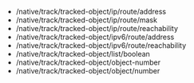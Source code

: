 - /native/track/tracked-object/ip/route/address
- /native/track/tracked-object/ip/route/mask
- /native/track/tracked-object/ip/route/reachability
- /native/track/tracked-object/ipv6/route/address
- /native/track/tracked-object/ipv6/route/reachability
- /native/track/tracked-object/list/boolean
- /native/track/tracked-object/object-number
- /native/track/tracked-object/object/number
